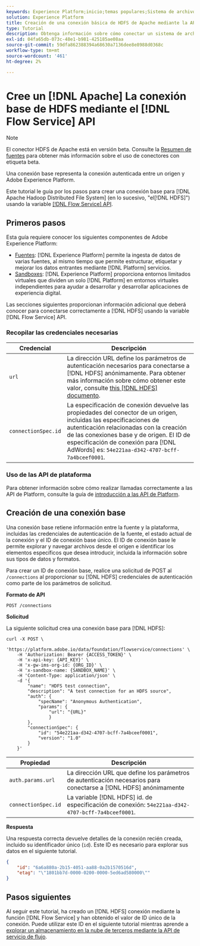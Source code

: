 ```yaml
---
keywords: Experience Platform;inicio;temas populares;Sistema de archivos distribuido de Apache Hadoop;hadoop Apache;hdfs;HDFS
solution: Experience Platform
title: Creación de una conexión básica de HDFS de Apache mediante la API de servicio de flujo
type: Tutorial
description: Obtenga información sobre cómo conectar un sistema de archivos distribuido de Hadoop Apache a Adobe Experience Platform mediante la API de servicio de flujo.
exl-id: 04fa65db-073c-48e1-b981-425185ae08aa
source-git-commit: 59dfa862388394a68630a7136dee8e8988d0368c
workflow-type: tm+mt
source-wordcount: '461'
ht-degree: 2%

---
```


# Cree un [!DNL Apache] La conexión base de HDFS mediante el [!DNL Flow Service] API

>[!NOTE]
>
>El conector HDFS de Apache está en versión beta. Consulte la [Resumen de fuentes](../../../../home.md#terms-and-conditions) para obtener más información sobre el uso de conectores con etiqueta beta.

Una conexión base representa la conexión autenticada entre un origen y Adobe Experience Platform.

Este tutorial le guía por los pasos para crear una conexión base para [!DNL Apache Hadoop Distributed File System] (en lo sucesivo, &quot;el[!DNL HDFS]&quot;) usando la variable [[!DNL Flow Service] API](https://www.adobe.io/experience-platform-apis/references/flow-service/).

## Primeros pasos

Esta guía requiere conocer los siguientes componentes de Adobe Experience Platform:

* [Fuentes](../../../../home.md): [!DNL Experience Platform] permite la ingesta de datos de varias fuentes, al mismo tiempo que permite estructurar, etiquetar y mejorar los datos entrantes mediante [!DNL Platform] servicios.
* [Sandboxes](../../../../../sandboxes/home.md): [!DNL Experience Platform] proporciona entornos limitados virtuales que dividen un solo [!DNL Platform] en entornos virtuales independientes para ayudar a desarrollar y desarrollar aplicaciones de experiencia digital.

Las secciones siguientes proporcionan información adicional que deberá conocer para conectarse correctamente a [!DNL HDFS] usando la variable [!DNL Flow Service] API.

### Recopilar las credenciales necesarias

| Credencial | Descripción |
| ---------- | ----------- |
| `url` | La dirección URL define los parámetros de autenticación necesarios para conectarse a [!DNL HDFS] anónimamente. Para obtener más información sobre cómo obtener este valor, consulte [this [!DNL HDFS] documento](https://hadoop.apache.org/docs/r1.2.1/HttpAuthentication.html). |
| `connectionSpec.id` | La especificación de conexión devuelve las propiedades del conector de un origen, incluidas las especificaciones de autenticación relacionadas con la creación de las conexiones base y de origen. El ID de especificación de conexión para [!DNL AdWords] es: `54e221aa-d342-4707-bcff-7a4bceef0001`. |

### Uso de las API de plataforma

Para obtener información sobre cómo realizar llamadas correctamente a las API de Platform, consulte la guía de [introducción a las API de Platform](../../../../../landing/api-guide.md).

## Creación de una conexión base

Una conexión base retiene información entre la fuente y la plataforma, incluidas las credenciales de autenticación de la fuente, el estado actual de la conexión y el ID de conexión base único. El ID de conexión base le permite explorar y navegar archivos desde el origen e identificar los elementos específicos que desea introducir, incluida la información sobre sus tipos de datos y formatos.

Para crear un ID de conexión base, realice una solicitud de POST al `/connections` al proporcionar su [!DNL HDFS] credenciales de autenticación como parte de los parámetros de solicitud.

**Formato de API**

```http
POST /connections
```

**Solicitud**

La siguiente solicitud crea una conexión base para [!DNL HDFS]:

```shell
curl -X POST \
    'https://platform.adobe.io/data/foundation/flowservice/connections' \
    -H 'Authorization: Bearer {ACCESS_TOKEN}' \
    -H 'x-api-key: {API_KEY}' \
    -H 'x-gw-ims-org-id: {ORG_ID}' \
    -H 'x-sandbox-name: {SANDBOX_NAME}' \
    -H 'Content-Type: application/json' \
    -d '{
        "name": "HDFS test connection",
        "description": "A test connection for an HDFS source",
        "auth": {
            "specName": "Anonymous Authentication",
            "params": {
                "url": "{URL}"
                }
        },
        "connectionSpec": {
            "id": "54e221aa-d342-4707-bcff-7a4bceef0001",
            "version": "1.0"
        }
    }'
```

| Propiedad | Descripción |
| --------- | ----------- |
| `auth.params.url` | La dirección URL que define los parámetros de autenticación necesarios para conectarse a [!DNL HDFS] anónimamente |
| `connectionSpec.id` | La variable [!DNL HDFS] id. de especificación de conexión: `54e221aa-d342-4707-bcff-7a4bceef0001`. |

**Respuesta**

Una respuesta correcta devuelve detalles de la conexión recién creada, incluido su identificador único (`id`). Este ID es necesario para explorar sus datos en el siguiente tutorial.

```json
{
    "id": "6a6a880a-2b15-4051-aa88-0a2b1570516d",
    "etag": "\"1801bb7d-0000-0200-0000-5ed6ad580000\""
}
```

## Pasos siguientes

Al seguir este tutorial, ha creado un [!DNL HDFS] conexión mediante la función [!DNL Flow Service] y han obtenido el valor de ID único de la conexión. Puede utilizar este ID en el siguiente tutorial mientras aprende a [explorar un almacenamiento en la nube de terceros mediante la API de servicio de flujo](../../explore/cloud-storage.md).

